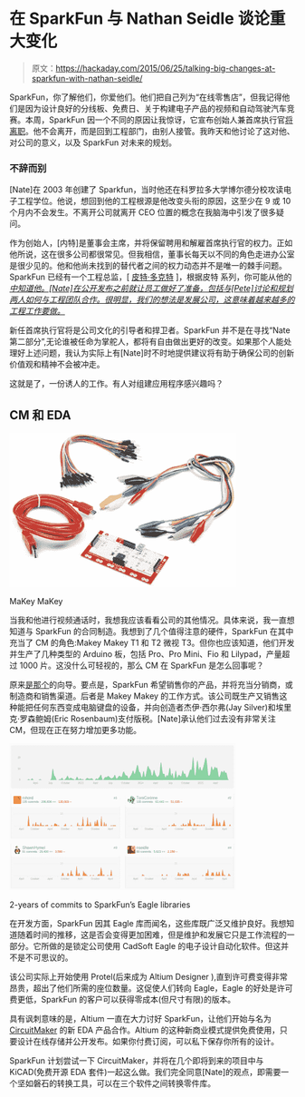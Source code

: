 # 在 SparkFun 与 Nathan Seidle 谈论重大变化

> 原文：<https://hackaday.com/2015/06/25/talking-big-changes-at-sparkfun-with-nathan-seidle/>

SparkFun，你了解他们，你爱他们。他们把自己列为“在线零售店”，但我记得他们是因为设计良好的分线板、免费日、关于构建电子产品的视频和自动驾驶汽车竞赛。本周，SparkFun 因一个不同的原因让我惊讶，它宣布创始人兼首席执行官[将离职](https://www.sparkfun.com/news/1853)。他不会离开，而是回到工程部门，由别人接管。我昨天和他讨论了这对他、对公司的意义，以及 SparkFun 对未来的规划。

### 不辞而别

[Nate]在 2003 年创建了 Sparkfun，当时他还在科罗拉多大学博尔德分校攻读电子工程学位。他说，想回到他的工程根源是他改变头衔的原因，这至少在 9 或 10 个月内不会发生。不离开公司就离开 CEO 位置的概念在我脑海中引发了很多疑问。

作为创始人，[内特]是董事会主席，并将保留聘用和解雇首席执行官的权力。正如他所说，这在很多公司都很常见。但我相信，董事长每天以不同的角色走进办公室是很少见的。他和他尚未找到的替代者之间的权力动态并不是唯一的棘手问题。SparkFun 已经有一个工程总监，[ [皮特·多克特](https://www.sparkfun.com/users/19939) ]，根据皮特 系列，你可能从他的 *[中知道他。[Nate]在公开发布之前就让员工做好了准备，包括与[Pete]讨论和规划两人如何与工程团队合作。很明显，我们的想法是发展公司，这意味着越来越多的工程工作要做。](https://www.sparkfun.com/news/tags/according-to-pete)*

新任首席执行官将是公司文化的引导者和捍卫者。SparkFun 并不是在寻找“Nate 第二部分”,无论谁被任命为掌舵人，都将有自由做出更好的改变。如果那个人能处理好上述问题，我认为实际上有[Nate]时不时地提供建议将有助于确保公司的创新价值观和精神不会被冲走。

这就是了，一份诱人的工作。有人对组建应用程序感兴趣吗？

## CM 和 EDA

![makey-cm-by-sparkfun](img/96c026ee7d8470dffa901d84e4b1edc0.png)

MaKey MaKey

当我和他进行视频通话时，我想我应该看看公司的其他情况。具体来说，我一直想知道与 SparkFun 的合同制造。我想到了几个值得注意的硬件，SparkFun 在其中充当了 CM 的角色:Makey Makey T1 和 T2 微视 T3。但你也应该知道，他们开发并生产了几种类型的 Arduino 板，包括 Pro、Pro Mini、Fio 和 Lilypad，产量超过 1000 片。这没什么可轻视的，那么 CM 在 SparkFun 是怎么回事呢？

原来[是那个](https://learn.sparkfun.com/tutorials/how-to-sell-your-widget-on-sparkfun)的向导。要点是，SparkFun 希望销售你的产品，并将充当分销商，或制造商和销售渠道。后者是 Makey Makey 的工作方式。该公司既生产又销售这种能把任何东西变成电脑键盘的设备，并向创造者杰伊·西尔弗(Jay Silver)和埃里克·罗森鲍姆(Eric Rosenbaum)支付版税。[Nate]承认他们过去没有非常关注 CM，但现在正在努力增加更多功能。

![2-years of commits to SparkFun's Eagle libraries](img/638dd91bfded08dedf2781ee303efd15.png)

2-years of commits to SparkFun’s Eagle libraries

在开发方面，SparkFun 因其 Eagle 库而闻名，这些库既广泛又维护良好。我想知道随着时间的推移，这是否会变得更加困难，但是维护和发展它只是工作流程的一部分。它所做的是锁定公司使用 CadSoft Eagle 的电子设计自动化软件。但这并不是不可思议的。

该公司实际上开始使用 Protel(后来成为 Altium Designer ),直到许可费变得非常昂贵，超出了他们所需的座位数量。这促使人们转向 Eagle，Eagle 的好处是许可费更低，SparkFun 的客户可以获得零成本(但尺寸有限)的版本。

具有讽刺意味的是，Altium 一直在大力讨好 SparkFun，让他们开始与名为 [CircuitMaker](http://www.circuitmaker.com/) 的新 EDA 产品合作。Altium 的这种新商业模式提供免费使用，只要设计在线存储并公开发布。如果你付费订阅，可以私下保存你所有的设计。

SparkFun 计划尝试一下 CircuitMaker，并将在几个即将到来的项目中与 KiCAD(免费开源 EDA 套件)一起这么做。我们完全同意[Nate]的观点，即需要一个坚如磐石的转换工具，可以在三个软件之间转换零件库。